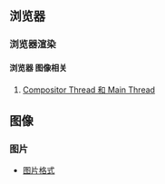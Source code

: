 ## 浏览器
### 浏览器渲染
#### 浏览器 图像相关
1. [Compositor Thread 和 Main Thread](https://hacks.mozilla.org/2017/10/the-whole-web-at-maximum-fps-how-webrender-gets-rid-of-jank/)


## 图像
### 图片
- [图片格式](https://mp.weixin.qq.com/s/Zo6RoGY_9tcHmwWltE--4w)